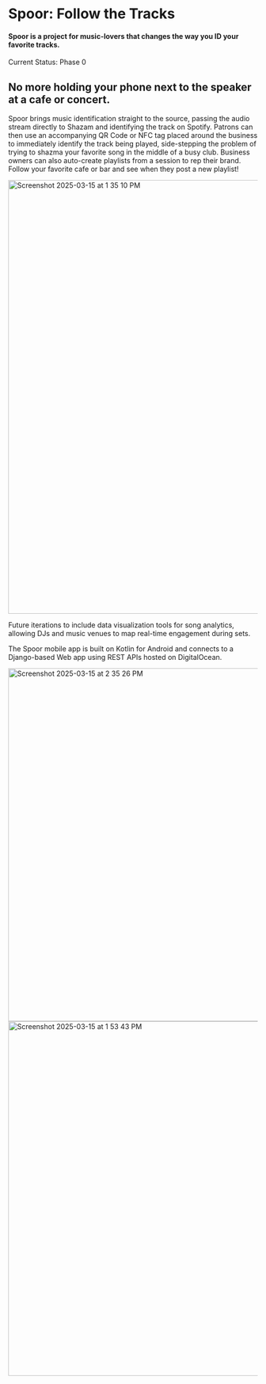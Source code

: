 # Spoor: Follow the Tracks
#### Spoor is a project for music-lovers that changes the way you ID your favorite tracks. 

Current Status: Phase 0
## No more holding your phone next to the speaker at a cafe or concert. 
Spoor brings music identification straight to the source, passing the audio stream directly to Shazam and identifying the track on Spotify. 
Patrons can then use an accompanying QR Code or NFC tag placed around the business to immediately identify the track being played, side-stepping the problem of trying to shazma your favorite song in the middle of a busy club. 
Business owners can also auto-create playlists from a session to rep their brand. Follow your favorite cafe or bar and see when they post a new playlist!

<img width="876" alt="Screenshot 2025-03-15 at 1 35 10 PM" src="https://github.com/user-attachments/assets/12a23b25-bf0a-4f16-b27f-f6fed3aad6df" />

Future iterations to include data visualization tools for song analytics, allowing DJs and music venues to map real-time engagement during sets. 

The Spoor mobile app is built on Kotlin for Android and connects to a Django-based Web app using REST APIs hosted on DigitalOcean.

<img width="713" alt="Screenshot 2025-03-15 at 2 35 26 PM" src="https://github.com/user-attachments/assets/b01952d9-b00e-4086-88cb-fec82c0c9051" />

<img width="716" alt="Screenshot 2025-03-15 at 1 53 43 PM" src="https://github.com/user-attachments/assets/7ef5ab9e-bc9e-4b6a-b851-68aba960c2f3" />
